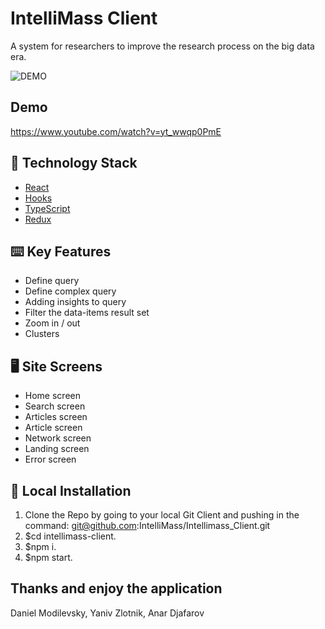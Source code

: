 # IntelliMass Client
A system for researchers to improve the research process on the big data era.


![DEMO](https://i.postimg.cc/4xnyKxS2/Screen-Shot-2022-08-28-at-7-59-10-2.png)



## Demo
https://www.youtube.com/watch?v=yt_wwqp0PmE

## 🏁 Technology Stack
- [React](https://reactjs.org/)
- [Hooks](https://reactjs.org/docs/hooks-intro.html)
- [TypeScript](https://www.typescriptlang.org/)
- [Redux](https://redux.js.org/)


## ⌨️ Key Features
- Define query
- Define complex query
- Adding insights to query
- Filter the data-items result set
- Zoom in / out
- Clusters

## 🖥️‍ Site Screens
- Home screen 
- Search screen 
- Articles screen 
- Article screen
- Network screen
- Landing screen
- Error screen




## 🏃‍ Local Installation

1. Clone the Repo by going to your local Git Client and pushing in the command:
   git@github.com:IntelliMass/Intellimass_Client.git
2. $cd intellimass-client.
3. $npm i.
4. $npm start.


## Thanks and enjoy the application

Daniel Modilevsky,
Yaniv Zlotnik,
Anar Djafarov
